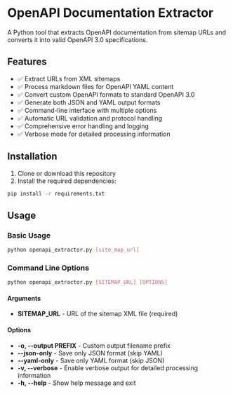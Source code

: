 # OpenAPI Documentation Extractor

A Python tool that extracts OpenAPI documentation from sitemap URLs and converts it into valid OpenAPI 3.0 specifications.

## Features

- ✅ Extract URLs from XML sitemaps
- ✅ Process markdown files for OpenAPI YAML content
- ✅ Convert custom OpenAPI formats to standard OpenAPI 3.0
- ✅ Generate both JSON and YAML output formats
- ✅ Command-line interface with multiple options
- ✅ Automatic URL validation and protocol handling
- ✅ Comprehensive error handling and logging
- ✅ Verbose mode for detailed processing information

## Installation

1. Clone or download this repository
2. Install the required dependencies:

```bash
pip install -r requirements.txt
``` 

## Usage 

### Basic Usage 

```bash 
python openapi_extractor.py [site_map_url]
``` 

### Command Line Options
```bash
python openapi_extractor.py [SITEMAP_URL] [OPTIONS]
``` 

#### Arguments

- **SITEMAP_URL** - URL of the sitemap XML file (required)

#### Options

- **-o, --output PREFIX** - Custom output filename prefix
- **--json-only** - Save only JSON format (skip YAML)
- **--yaml-only** - Save only YAML format (skip JSON)
- **-v, --verbose** - Enable verbose output for detailed processing information
- **-h, --help** - Show help message and exit
